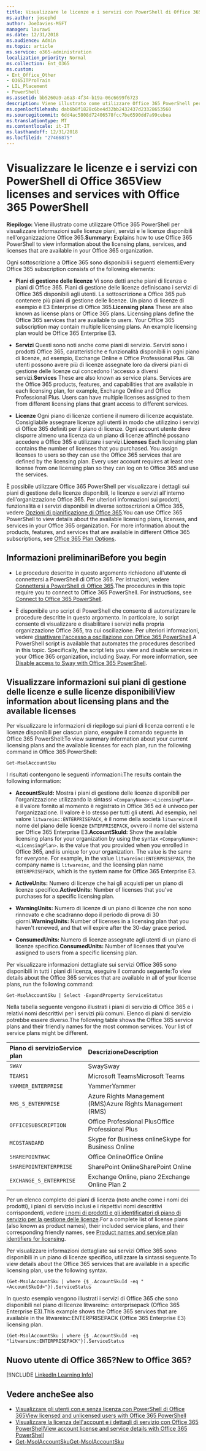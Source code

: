 ```yaml
---
title: Visualizzare le licenze e i servizi con PowerShell di Office 365
ms.author: josephd
author: JoeDavies-MSFT
manager: laurawi
ms.date: 12/31/2018
ms.audience: Admin
ms.topic: article
ms.service: o365-administration
localization_priority: Normal
ms.collection: Ent_O365
ms.custom:
- Ent_Office_Other
- O365ITProTrain
- LIL_Placement
- PowerShell
ms.assetid: bb5260a9-a6a3-4f34-b19a-06c6699f6723
description: Viene illustrato come utilizzare Office 365 PowerShell per visualizzare informazioni sulle licenze piani, servizi e le licenze disponibili nell'organizzazione Office 365.
ms.openlocfilehash: dab6b8f1828c6be4d32bb2432437d23328653560
ms.sourcegitcommit: 6dd4ac5808d72406578fcc7be6590dd7a99cebea
ms.translationtype: MT
ms.contentlocale: it-IT
ms.lasthandoff: 12/31/2018
ms.locfileid: "27466875"
---
```

# <a name="view-licenses-and-services-with-office-365-powershell"></a><span data-ttu-id="ceb95-103">Visualizzare le licenze e i servizi con PowerShell di Office 365</span><span class="sxs-lookup"><span data-stu-id="ceb95-103">View licenses and services with Office 365 PowerShell</span></span>

<span data-ttu-id="ceb95-104">**Riepilogo:** Viene illustrato come utilizzare Office 365 PowerShell per visualizzare informazioni sulle licenze piani, servizi e le licenze disponibili nell'organizzazione Office 365.</span><span class="sxs-lookup"><span data-stu-id="ceb95-104">**Summary:** Explains how to use Office 365 PowerShell to view information about the licensing plans, services, and licenses that are available in your Office 365 organization.</span></span>
  
<span data-ttu-id="ceb95-105">Ogni sottoscrizione a Office 365 sono disponibili i seguenti elementi:</span><span class="sxs-lookup"><span data-stu-id="ceb95-105">Every Office 365 subscription consists of the following elements:</span></span>

- <span data-ttu-id="ceb95-p101">**Piani di gestione delle licenze** Vi sono detti anche piani di licenza o piani di Office 365. Piani di gestione delle licenze definiscano i servizi di Office 365 disponibili agli utenti. La sottoscrizione a Office 365 può contenere più piani di gestione delle licenze. Un piano di licenze di esempio è E3 Enterprise di Office 365.</span><span class="sxs-lookup"><span data-stu-id="ceb95-p101">**Licensing plans** These are also known as license plans or Office 365 plans. Licensing plans define the Office 365 services that are available to users. Your Office 365 subscription may contain multiple licensing plans. An example licensing plan would be Office 365 Enterprise E3.</span></span>
    
- <span data-ttu-id="ceb95-p102">**Servizi** Questi sono noti anche come piani di servizio. Servizi sono i prodotti Office 365, caratteristiche e funzionalità disponibili in ogni piano di licenze, ad esempio, Exchange Online e Office Professional Plus. Gli utenti possono avere più di licenze assegnate loro da diversi piani di gestione delle licenze cui concedono l'accesso a diversi servizi.</span><span class="sxs-lookup"><span data-stu-id="ceb95-p102">**Services** These are also known as service plans. Services are the Office 365 products, features, and capabilities that are available in each licensing plan, for example, Exchange Online and Office Professional Plus. Users can have multiple licenses assigned to them from different licensing plans that grant access to different services.</span></span>
    
- <span data-ttu-id="ceb95-p103">**Licenze** Ogni piano di licenze contiene il numero di licenze acquistate. Consigliabile assegnare licenze agli utenti in modo che utilizzino i servizi di Office 365 definiti per il piano di licenze. Ogni account utente deve disporre almeno una licenza da un piano di licenze affinché possano accedere a Office 365 e utilizzare i servizi.</span><span class="sxs-lookup"><span data-stu-id="ceb95-p103">**Licenses** Each licensing plan contains the number of licenses that you purchased. You assign licenses to users so they can use the Office 365 services that are defined by the licensing plan. Every user account requires at least one license from one licensing plan so they can log on to Office 365 and use the services.</span></span>
    
<span data-ttu-id="ceb95-p104">È possibile utilizzare Office 365 PowerShell per visualizzare i dettagli sui piani di gestione delle licenze disponibili, le licenze e servizi all'interno dell'organizzazione Office 365. Per ulteriori informazioni sui prodotti, funzionalità e i servizi disponibili in diverse sottoscrizioni a Office 365, vedere [Opzioni di pianificazione di Office 365](https://go.microsoft.com/fwlink/p/?LinkId=691147).</span><span class="sxs-lookup"><span data-stu-id="ceb95-p104">You can use Office 365 PowerShell to view details about the available licensing plans, licenses, and services in your Office 365 organization. For more information about the products, features, and services that are available in different Office 365 subscriptions, see [Office 365 Plan Options](https://go.microsoft.com/fwlink/p/?LinkId=691147).</span></span>

## <a name="before-you-begin"></a><span data-ttu-id="ceb95-118">Informazioni preliminari</span><span class="sxs-lookup"><span data-stu-id="ceb95-118">Before you begin</span></span>

- <span data-ttu-id="ceb95-p105">Le procedure descritte in questo argomento richiedono all'utente di connettersi a PowerShell di Office 365. Per istruzioni, vedere [Connettersi a PowerShell di Office 365](connect-to-office-365-powershell.md).</span><span class="sxs-lookup"><span data-stu-id="ceb95-p105">The procedures in this topic require you to connect to Office 365 PowerShell. For instructions, see [Connect to Office 365 PowerShell](connect-to-office-365-powershell.md).</span></span>
    
- <span data-ttu-id="ceb95-p106">È disponibile uno script di PowerShell che consente di automatizzare le procedure descritte in questo argomento. In particolare, lo script consente di visualizzare e disabilitare i servizi nella propria organizzazione Office 365, tra cui oscillazione. Per ulteriori informazioni, vedere [disattivare l'accesso a oscillazione con Office 365 PowerShell](disable-access-to-sway-with-office-365-powershell.md).</span><span class="sxs-lookup"><span data-stu-id="ceb95-p106">A PowerShell script is available that automates the procedures described in this topic. Specifically, the script lets you view and disable services in your Office 365 organization, including Sway. For more information, see [Disable access to Sway with Office 365 PowerShell](disable-access-to-sway-with-office-365-powershell.md).</span></span>
    
## <a name="view-information-about-licensing-plans-and-the-available-licenses"></a><span data-ttu-id="ceb95-124">Visualizzare informazioni sui piani di gestione delle licenze e sulle licenze disponibili</span><span class="sxs-lookup"><span data-stu-id="ceb95-124">View information about licensing plans and the available licenses</span></span>

<span data-ttu-id="ceb95-125">Per visualizzare le informazioni di riepilogo sui piani di licenza correnti e le licenze disponibili per ciascun piano, eseguire il comando seguente in Office 365 PowerShell:</span><span class="sxs-lookup"><span data-stu-id="ceb95-125">To view summary information about your current licensing plans and the available licenses for each plan, run the following command in Office 365 PowerShell:</span></span>
  
```
Get-MsolAccountSku
```

<span data-ttu-id="ceb95-126">I risultati contengono le seguenti informazioni:</span><span class="sxs-lookup"><span data-stu-id="ceb95-126">The results contain the following information:</span></span>
  
- <span data-ttu-id="ceb95-p107">**AccountSkuId:** Mostra i piani di gestione delle licenze disponibili per l'organizzazione utilizzando la sintassi `<CompanyName>:<LicensingPlan>`.  _<CompanyName>_ è il valore fornito al momento è registrato in Office 365 ed è univoco per l'organizzazione. Il _<LicensingPlan>_ valore è lo stesso per tutti gli utenti. Ad esempio, nel valore `litwareinc:ENTERPRISEPACK`, è il nome della società `litwareinc`e il nome del piano delle licenze `ENTERPRISEPACK`, ovvero il nome del sistema per Office 365 Enterprise E3.</span><span class="sxs-lookup"><span data-stu-id="ceb95-p107">**AccountSkuId:** Show the available licensing plans for your organization by using the syntax `<CompanyName>:<LicensingPlan>`.  _<CompanyName>_ is the value that you provided when you enrolled in Office 365, and is unique for your organization. The _<LicensingPlan>_ value is the same for everyone. For example, in the value `litwareinc:ENTERPRISEPACK`, the company name is  `litwareinc`, and the licensing plan name  `ENTERPRISEPACK`, which is the system name for Office 365 Enterprise E3.</span></span>
    
- <span data-ttu-id="ceb95-131">**ActiveUnits:** Numero di licenze che hai gli acquisti per un piano di licenze specifico.</span><span class="sxs-lookup"><span data-stu-id="ceb95-131">**ActiveUnits:** Number of licenses that you've purchases for a specific licensing plan.</span></span>
    
- <span data-ttu-id="ceb95-132">**WarningUnits:** Numero di licenze di un piano di licenze che non sono rinnovato e che scadranno dopo il periodo di prova di 30 giorni.</span><span class="sxs-lookup"><span data-stu-id="ceb95-132">**WarningUnits:** Number of licenses in a licensing plan that you haven't renewed, and that will expire after the 30-day grace period.</span></span>
    
- <span data-ttu-id="ceb95-133">**ConsumedUnits:** Numero di licenze assegnate agli utenti di un piano di licenze specifico.</span><span class="sxs-lookup"><span data-stu-id="ceb95-133">**ConsumedUnits:** Number of licenses that you've assigned to users from a specific licensing plan.</span></span>
    
<span data-ttu-id="ceb95-134">Per visualizzare informazioni dettagliate sui servizi Office 365 sono disponibili in tutti i piani di licenza, eseguire il comando seguente:</span><span class="sxs-lookup"><span data-stu-id="ceb95-134">To view details about the Office 365 services that are available in all of your license plans, run the following command:</span></span>
  
```
Get-MsolAccountSku | Select -ExpandProperty ServiceStatus
```

<span data-ttu-id="ceb95-p108">Nella tabella seguente vengono illustrati i piani di servizio di Office 365 e i relativi nomi descrittivi per i servizi più comuni. Elenco di piani di servizio potrebbe essere diverso.</span><span class="sxs-lookup"><span data-stu-id="ceb95-p108">The following table shows the Office 365 service plans and their friendly names for the most common services. Your list of service plans might be different.</span></span> 
  
|<span data-ttu-id="ceb95-137">**Piano di servizio**</span><span class="sxs-lookup"><span data-stu-id="ceb95-137">**Service plan**</span></span>|<span data-ttu-id="ceb95-138">**Descrizione**</span><span class="sxs-lookup"><span data-stu-id="ceb95-138">**Description**</span></span>|
|:-----|:-----|
| `SWAY` <br/> |<span data-ttu-id="ceb95-139">Sway</span><span class="sxs-lookup"><span data-stu-id="ceb95-139">Sway</span></span>  <br/> |
| `TEAMS1` <br/> |<span data-ttu-id="ceb95-140">Microsoft Teams</span><span class="sxs-lookup"><span data-stu-id="ceb95-140">Microsoft Teams</span></span>  <br/> |
| `YAMMER_ENTERPRISE` <br/> |<span data-ttu-id="ceb95-141">Yammer</span><span class="sxs-lookup"><span data-stu-id="ceb95-141">Yammer</span></span>  <br/> |
| `RMS_S_ENTERPRISE` <br/> |<span data-ttu-id="ceb95-142">Azure Rights Management (RMS)</span><span class="sxs-lookup"><span data-stu-id="ceb95-142">Azure Rights Management (RMS)</span></span>  <br/> |
| `OFFICESUBSCRIPTION` <br/> |<span data-ttu-id="ceb95-143">Office Professional Plus</span><span class="sxs-lookup"><span data-stu-id="ceb95-143">Office Professional Plus</span></span>  <br/> |
| `MCOSTANDARD` <br/> |<span data-ttu-id="ceb95-144">Skype for Business online</span><span class="sxs-lookup"><span data-stu-id="ceb95-144">Skype for Business Online</span></span>  <br/> |
| `SHAREPOINTWAC` <br/> |<span data-ttu-id="ceb95-145">Office Online</span><span class="sxs-lookup"><span data-stu-id="ceb95-145">Office Online</span></span>  <br/> |
| `SHAREPOINTENTERPRISE` <br/> |<span data-ttu-id="ceb95-146">SharePoint Online</span><span class="sxs-lookup"><span data-stu-id="ceb95-146">SharePoint Online</span></span>  <br/> |
| `EXCHANGE_S_ENTERPRISE` <br/> |<span data-ttu-id="ceb95-147">Exchange Online, piano 2</span><span class="sxs-lookup"><span data-stu-id="ceb95-147">Exchange Online Plan 2</span></span>  <br/> |
   
<span data-ttu-id="ceb95-148">Per un elenco completo dei piani di licenza (noto anche come i nomi dei prodotti), i piani di servizio inclusi e i rispettivi nomi descrittivi corrispondenti, vedere [i nomi di prodotti e gli identificatori di piano di servizio per la gestione delle licenze](https://docs.microsoft.com/azure/active-directory/users-groups-roles/licensing-service-plan-reference).</span><span class="sxs-lookup"><span data-stu-id="ceb95-148">For a complete list of license plans (also known as product names), their included service plans, and their corresponding friendly names, see [Product names and service plan identifiers for licensing](https://docs.microsoft.com/azure/active-directory/users-groups-roles/licensing-service-plan-reference).</span></span>

<span data-ttu-id="ceb95-149">Per visualizzare informazioni dettagliate sui servizi Office 365 sono disponibili in un piano di licenze specifico, utilizzare la sintassi seguente.</span><span class="sxs-lookup"><span data-stu-id="ceb95-149">To view details about the Office 365 services that are available in a specific licensing plan, use the following syntax.</span></span>
  
```
(Get-MsolAccountSku | where {$_.AccountSkuId -eq "<AccountSkuId>"}).ServiceStatus
```

<span data-ttu-id="ceb95-150">In questo esempio vengono illustrati i servizi di Office 365 che sono disponibili nel piano di licenze litwareinc: enterprisepack (Office 365 Enterprise E3).</span><span class="sxs-lookup"><span data-stu-id="ceb95-150">This example shows the Office 365 services that are available in the litwareinc:ENTERPRISEPACK (Office 365 Enterprise E3) licensing plan.</span></span>
  
```
(Get-MsolAccountSku | where {$_.AccountSkuId -eq "litwareinc:ENTERPRISEPACK"}).ServiceStatus
```

## <a name="new-to-office-365"></a><span data-ttu-id="ceb95-151">Nuovo utente di Office 365?</span><span class="sxs-lookup"><span data-stu-id="ceb95-151">New to Office 365?</span></span>

[!INCLUDE [LinkedIn Learning Info](../common/office/linkedin-learning-info.md)]
   
## <a name="see-also"></a><span data-ttu-id="ceb95-152">Vedere anche</span><span class="sxs-lookup"><span data-stu-id="ceb95-152">See also</span></span>

- [<span data-ttu-id="ceb95-153">Visualizzare gli utenti con e senza licenza con PowerShell di Office 365</span><span class="sxs-lookup"><span data-stu-id="ceb95-153">View licensed and unlicensed users with Office 365 PowerShell</span></span>](view-licensed-and-unlicensed-users-with-office-365-powershell.md)
- [<span data-ttu-id="ceb95-154">Visualizzare la licenza dell'account e i dettagli di servizio con Office 365 PowerShell</span><span class="sxs-lookup"><span data-stu-id="ceb95-154">View account license and service details with Office 365 PowerShell</span></span>](view-account-license-and-service-details-with-office-365-powershell.md)
- [<span data-ttu-id="ceb95-155">Get-MsolAccountSku</span><span class="sxs-lookup"><span data-stu-id="ceb95-155">Get-MsolAccountSku</span></span>](https://go.microsoft.com/fwlink/p/?LinkId=691549)

